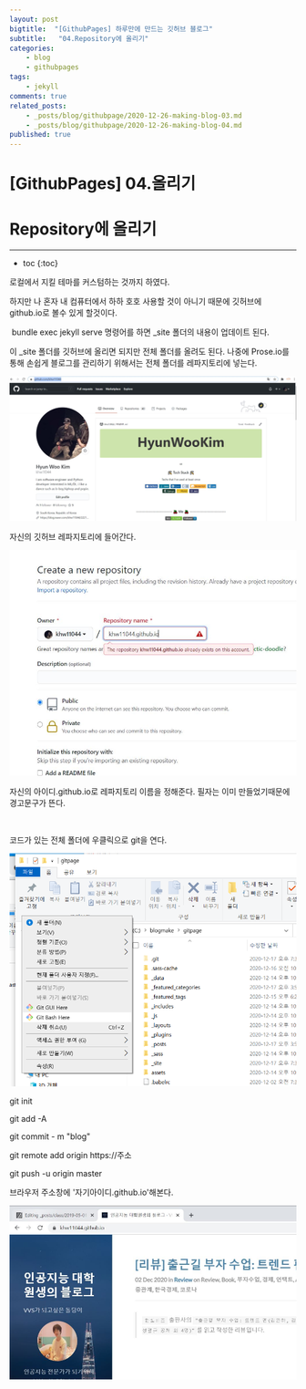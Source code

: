 ```yaml
---
layout: post
bigtitle:  "[GithubPages] 하루만에 만드는 깃허브 블로그"
subtitle:   "04.Repository에 올리기"
categories:
    - blog
    - githubpages
tags:
    - jekyll
comments: true
related_posts:
    - _posts/blog/githubpage/2020-12-26-making-blog-03.md
    - _posts/blog/githubpage/2020-12-26-making-blog-04.md
published: true
---
```


# [GithubPages] 04.올리기

# Repository에 올리기
---

* toc
{:toc}

로컬에서 지킬 테마를 커스텀하는 것까지 하였다.

하지만 나 혼자 내 컴퓨터에서 하하 호호 사용할 것이 아니기 때문에 깃허브에 github.io로 볼수 있게 할것이다.

​
bundle exec jekyll serve 명령어를 하면 _site 폴더의 내용이 업데이트 된다.

이 _site 폴더를 깃허브에 올리면 되지만 전체 폴더를 올려도 된다. 나중에 Prose.io를 통해 손쉽게 블로그를 관리하기 위해서는 전체 폴더를 레파지토리에 넣는다.


![그림1](/assets/img/Blog/githubpages/4-1.jpeg)

자신의 깃허브 레파지토리에 들어간다.


![그림2](/assets/img/Blog/githubpages/4-2.jpeg)

자신의 아이디.github.io로 레파지토리 이름을 정해준다. 필자는 이미 만들었기때문에 경고문구가 뜬다.

​

코드가 있는 전체 폴더에 우클릭으로 git을 연다.


![그림3](/assets/img/Blog/githubpages/4-3.png)

git init

git add -A

git commit - m "blog"

git remote add origin https://주소

git push -u origin master

브라우저 주소창에 '자기아이디.github.io'해본다.


![그림4](/assets/img/Blog/githubpages/4-4.jpeg)
